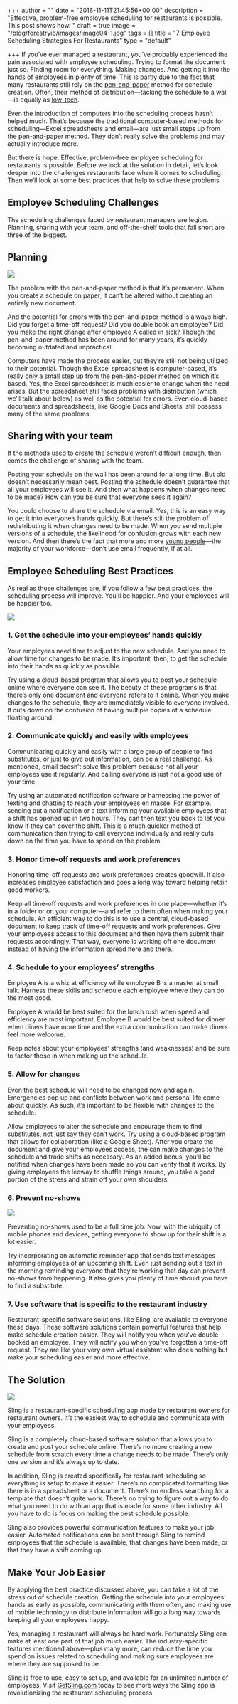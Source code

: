 +++
author = ""
date = "2016-11-11T21:45:56+00:00"
description = "Effective, problem-free employee scheduling for restaurants is possible. This post shows how. "
draft = true
image = "/blog/forestryio/images/image04-1.jpg"
tags = []
title = "7 Employee Scheduling Strategies For Restaurants"
type = "default"

+++
If you’ve ever managed a restaurant, you’ve probably experienced the pain associated with employee scheduling. Trying to format the document just so. Finding room for everything. Making changes. And getting it into the hands of employees in plenty of time. This is partly due to the fact that many restaurants still rely on the [pen-and-paper](https://getsling.com/blog/post/free-employee-scheduling-software/) method for schedule creation. Often, their method of distribution—tacking the schedule to a wall—is equally as [low-tech](https://getsling.com/blog/post/low-tech-industry-going-high-tech/).

Even the introduction of computers into the scheduling process hasn’t helped much. That’s because the traditional computer-based methods for scheduling—Excel spreadsheets and email—are just small steps up from the pen-and-paper method. They don’t really solve the problems and may actually introduce more.

But there is hope. Effective, problem-free employee scheduling for restaurants is possible. Before we look at the solution in detail, let’s look deeper into the challenges restaurants face when it comes to scheduling. Then we’ll look at some best practices that help to solve these problems.

## Employee Scheduling Challenges

The scheduling challenges faced by restaurant managers are legion. Planning, sharing with your team, and off-the-shelf tools that fall short are three of the biggest.

## Planning

![](/blog/forestryio/images/image02-2.jpg)

The problem with the pen-and-paper method is that it’s permanent. When you create a schedule on paper, it can’t be altered without creating an entirely new document.

And the potential for errors with the pen-and-paper method is always high. Did you forget a time-off request? Did you double book an employee? Did you make the right change after employee A called in sick? Though the pen-and-paper method has been around for many years, it’s quickly becoming outdated and impractical.

Computers have made the process easier, but they’re still not being utilized to their potential. Though the Excel spreadsheet is computer-based, it’s really only a small step up from the pen-and-paper method on which it’s based. Yes, the Excel spreadsheet is much easier to change when the need arises. But the spreadsheet still faces problems with distribution (which we’ll talk about below) as well as the potential for errors. Even cloud-based documents and spreadsheets, like Google Docs and Sheets, still possess many of the same problems.

## Sharing with your team

If the methods used to create the schedule weren’t difficult enough, then comes the challenge of sharing with the team.

Posting your schedule on the wall has been around for a long time. But old doesn’t necessarily mean best. Posting the schedule doesn’t guarantee that all your employees will see it. And then what happens when changes need to be made? How can you be sure that everyone sees it again?

You could choose to share the schedule via email. Yes, this is an easy way to get it into everyone’s hands quickly. But there’s still the problem of redistributing it when changes need to be made. When you send multiple versions of a schedule, the likelihood for confusion grows with each new version. And then there’s the fact that more and more [young people](https://getsling.com/blog/post/managing-millennials/)—the majority of your workforce—don’t use email frequently, if at all.

## Employee Scheduling Best Practices

As real as those challenges are, if you follow a few best practices, the scheduling process will improve. You’ll be happier. And your employees will be happier too.

![](/blog/forestryio/images/image00-2.jpg)

### 1\. Get the schedule into your employees’ hands quickly

Your employees need time to adjust to the new schedule. And you need to allow time for changes to be made. It’s important, then, to get the schedule into their hands as quickly as possible.

Try using a cloud-based program that allows you to post your schedule online where everyone can see it. The beauty of these programs is that there’s only one document and everyone refers to it online. When you make changes to the schedule, they are immediately visible to everyone involved. It cuts down on the confusion of having multiple copies of a schedule floating around.

### 2\. Communicate quickly and easily with employees

Communicating quickly and easily with a large group of people to find substitutes, or just to give out information, can be a real challenge. As mentioned, email doesn’t solve this problem because not all your employees use it regularly. And calling everyone is just not a good use of your time.

Try using an automated notification software or harnessing the power of texting and chatting to reach your employees en masse. For example, sending out a notification or a text informing your available employees that a shift has opened up in two hours. They can then text you back to let you know if they can cover the shift. This is a much quicker method of communication than trying to call everyone individually and really cuts down on the time you have to spend on the problem.

### 3\. Honor time-off requests and work preferences

Honoring time-off requests and work preferences creates goodwill. It also increases employee satisfaction and goes a long way toward helping retain good workers.

Keep all time-off requests and work preferences in one place—whether it’s in a folder or on your computer—and refer to them often when making your schedule. An efficient way to do this is to use a central, cloud-based document to keep track of time-off requests and work preferences. Give your employees access to this document and then have them submit their requests accordingly. That way, everyone is working off one document instead of having the information spread here and there.

### 4\. Schedule to your employees’ strengths

Employee A is a whiz at efficiency while employee B is a master at small talk. Harness these skills and schedule each employee where they can do the most good.

Employee A would be best suited for the lunch rush when speed and efficiency are most important. Employee B would be best suited for dinner when diners have more time and the extra communication can make diners feel more welcome.

Keep notes about your employees’ strengths (and weaknesses) and be sure to factor those in when making up the schedule.

### 5\. Allow for changes

Even the best schedule will need to be changed now and again. Emergencies pop up and conflicts between work and personal life come about quickly. As such, it’s important to be flexible with changes to the schedule.

Allow employees to alter the schedule and encourage them to find substitutes, not just say they can’t work. Try using a cloud-based program that allows for collaboration (like a Google Sheet). After you create the document and give your employees access, the can make changes to the schedule and trade shifts as necessary. As an added bonus, you’ll be notified when changes have been made so you can verify that it works. By giving employees the leeway to shuffle things around, you take a good portion of the stress and strain off your own shoulders.

### 6\. Prevent no-shows

![](/blog/forestryio/images/employee%20scheduling.jpg)

Preventing no-shows used to be a full time job. Now, with the ubiquity of mobile phones and devices, getting everyone to show up for their shift is a lot easier.

Try incorporating an automatic reminder app that sends text messages informing employees of an upcoming shift. Even just sending out a text in the morning reminding everyone that they’re working that day can prevent no-shows from happening. It also gives you plenty of time should you have to find a substitute.

### 7\. Use software that is specific to the restaurant industry

Restaurant-specific software solutions, like Sling, are available to everyone these days. These software solutions contain powerful features that help make schedule creation easier. They will notify you when you’ve double booked an employee. They will notify you when you’ve forgotten a time-off request. They are like your very own virtual assistant who does nothing but make your scheduling easier and more effective.

## The Solution

![](/blog/forestryio/images/image03-3.png)

Sling is a restaurant-specific scheduling app made by restaurant owners for restaurant owners. It’s the easiest way to schedule and communicate with your employees.

Sling is a completely cloud-based software solution that allows you to create and post your schedule online. There’s no more creating a new schedule from scratch every time a change needs to be made. There’s only one version and it’s always up to date.

In addition, Sling is created specifically for restaurant scheduling so everything is setup to make it easier. There’s no complicated formatting like there is in a spreadsheet or a document. There’s no endless searching for a template that doesn’t quite work. There’s no trying to figure out a way to do what you need to do with an app that is made for some other industry. All you have to do is focus on making the best schedule possible.

Sling also provides powerful communication features to make your job easier. Automated notifications can be sent through Sling to remind employees that the schedule is available, that changes have been made, or that they have a shift coming up.

## Make Your Job Easier

By applying the best practice discussed above, you can take a lot of the stress out of schedule creation. Getting the schedule into your employees’ hands as early as possible, communicating with them often, and making use of mobile technology to distribute information will go a long way towards keeping all your employees happy.

Yes, managing a restaurant will always be hard work. Fortunately Sling can make at least one part of that job much easier. The industry-specific features mentioned above—plus many more, can reduce the time you spend on issues related to scheduling and making sure employees are where they are supposed to be.

Sling is free to use, easy to set up, and available for an unlimited number of employees. Visit [GetSling.com](https://getsling.com/) today to see more ways the Sling app is revolutionizing the restaurant scheduling process.